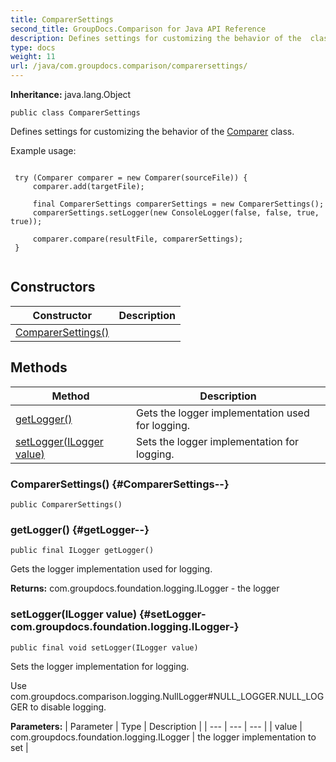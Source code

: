 ```yaml
---
title: ComparerSettings
second_title: GroupDocs.Comparison for Java API Reference
description: Defines settings for customizing the behavior of the  class.
type: docs
weight: 11
url: /java/com.groupdocs.comparison/comparersettings/
---
```

**Inheritance:**
java.lang.Object
```
public class ComparerSettings
```

Defines settings for customizing the behavior of the [Comparer](../../com.groupdocs.comparison/comparer) class.

Example usage:

```

 try (Comparer comparer = new Comparer(sourceFile)) {
     comparer.add(targetFile);

     final ComparerSettings comparerSettings = new ComparerSettings();
     comparerSettings.setLogger(new ConsoleLogger(false, false, true, true));

     comparer.compare(resultFile, comparerSettings);
 }
 
```
## Constructors

| Constructor | Description |
| --- | --- |
| [ComparerSettings()](#ComparerSettings--) |  |
## Methods

| Method | Description |
| --- | --- |
| [getLogger()](#getLogger--) | Gets the logger implementation used for logging. |
| [setLogger(ILogger value)](#setLogger-com.groupdocs.foundation.logging.ILogger-) | Sets the logger implementation for logging. |
### ComparerSettings() {#ComparerSettings--}
```
public ComparerSettings()
```


### getLogger() {#getLogger--}
```
public final ILogger getLogger()
```


Gets the logger implementation used for logging.

**Returns:**
com.groupdocs.foundation.logging.ILogger - the logger
### setLogger(ILogger value) {#setLogger-com.groupdocs.foundation.logging.ILogger-}
```
public final void setLogger(ILogger value)
```


Sets the logger implementation for logging.

Use com.groupdocs.comparison.logging.NullLogger\#NULL\_LOGGER.NULL\_LOGGER to disable logging.

**Parameters:**
| Parameter | Type | Description |
| --- | --- | --- |
| value | com.groupdocs.foundation.logging.ILogger | the logger implementation to set |

